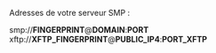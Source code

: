 Adresses de votre serveur SMP :

smp://__FINGERPRINT__@__DOMAIN__:__PORT__
xftp://__XFTP_FINGERPRINT__@__PUBLIC_IP4__:__PORT_XFTP__
